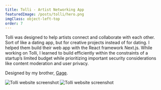 ```yaml
---
title: Tolli - Artist Networking App
featuredImage: /posts/tolli/hero.png
imgClass: object-left-top
order: 7
---
```


Tolli was designed to help artists connect and collaborate with each other. Sort of like a dating app, but for creative projects instead of for dating. I helped them build their web app with the React framework Next.js. While working on Tolli, I learned to build efficiently within the constraints of a startup’s limited budget while prioritizing important security considerations like content moderation and user privacy.

Designed by my brother, [Gage](https://gagesalzano.com/).

<img alt="Tolli website screenshot" src="/posts/tolli/2.png" />

<img alt="Tolli website screenshot" src="/posts/tolli/1.png" />
